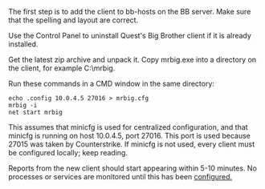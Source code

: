The first step is to add the client to bb-hosts on the BB server. Make sure that the spelling and layout are correct.

Use the Control Panel to uninstall Quest's Big Brother client if it is already installed.

Get the latest zip archive and unpack it. Copy mrbig.exe into a directory on the client, for example C:\mrbig.

Run these commands in a CMD window in the same directory:

    echo .config 10.0.4.5 27016 > mrbig.cfg
    mrbig -i
    net start mrbig

This assumes that minicfg is used for centralized configuration, and that minicfg is running on host 10.0.4.5, port 27016. This port is used because 27015 was taken by Counterstrike. If minicfg is not used, every client must be configured locally; keep reading.

Reports from the new client should start appearing within 5-10 minutes. No processes or services are monitored until this has been [configured.](configure.md)
